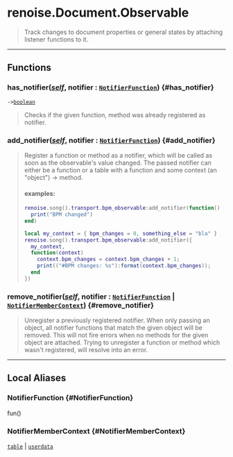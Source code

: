 # renoise.Document.Observable  
> Track changes to document properties or general states by attaching listener
> functions to it.  

<!-- toc -->
  

---  
## Functions
### has_notifier([*self*](../../API/builtins/self.md), notifier : [`NotifierFunction`](#NotifierFunction)) {#has_notifier}
`->`[`boolean`](../../API/builtins/boolean.md)  

> Checks if the given function, method was already registered as notifier.
### add_notifier([*self*](../../API/builtins/self.md), notifier : [`NotifierFunction`](#NotifierFunction)) {#add_notifier}
> Register a function or method as a notifier, which will be called as soon as
> the observable's value changed. The passed notifier can either be a function
> or a table with a function and some context (an "object") -> method.
> #### examples:
> ```lua
> renoise.song().transport.bpm_observable:add_notifier(function()
>   print("BPM changed")
> end)
> 
> local my_context = { bpm_changes = 0, something_else = "bla" }
> renoise.song().transport.bpm_observable:add_notifier({
>   my_context,
>   function(context)
>     context.bpm_changes = context.bpm_changes + 1;
>     print(("#BPM changes: %s"):format(context.bpm_changes));
>   end
> })
> ```
### remove_notifier([*self*](../../API/builtins/self.md), notifier : [`NotifierFunction`](#NotifierFunction) | [`NotifierMemberContext`](#NotifierMemberContext)) {#remove_notifier}
> Unregister a previously registered notifier. When only passing an object,
> all notifier functions that match the given object will be removed.
> This will not fire errors when no methods for the given object are attached.
> Trying to unregister a function or method which wasn't registered, will resolve
> into an error.  



---  
## Local Aliases  
### NotifierFunction {#NotifierFunction}
fun()  
  
  
### NotifierMemberContext {#NotifierMemberContext}
[`table`](../../API/builtins/table.md) | [`userdata`](../../API/builtins/userdata.md)  
  
  

